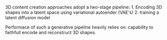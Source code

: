 3D content creation approaches adopt a two-stage pipeline:
    1. Encoding 3D shapes into a latent space using variational autoender (VAE's)
    2. training a latent diffusion model

Performace of such a generative pipeline heavily relies on:
    capability to faithfull encode and reconstruct 3D shapes.

